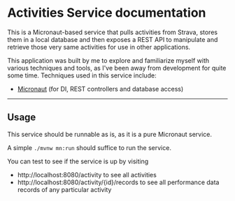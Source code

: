 # Activities Service documentation
This is a Micronaut-based service that pulls activities from Strava,
stores them in a local database and then exposes a REST API to
manipulate and retrieve those very same activities for use in other
applications.

This application was built by me to explore and familiarize myself
with various techniques and tools, as I've been away from development
for quite some time. Techniques used in this service include:
- [Micronaut](https://micronaut.io) (for DI, REST controllers and database access)

---

## Usage
This service should be runnable as is, as it is a pure Micronaut service.

A simple `./mvnw mn:run` should suffice to run the service.

You can test to see if the service is up by visiting

- http://localhost:8080/activity to see all activities
- http://localhost:8080/activity/{id}/records to 
see all performance data records of any particular activity





